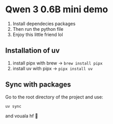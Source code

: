 # Qwen 3 0.6B mini demo

1. Install dependecies packages
2. Then run the python file
3. Enjoy this little friend lol

## Installation of uv

1. install pipx with brew &rarr; `brew install pipx`
2. install uv with pipx &rarr; `pipx install uv`

## Sync with packages 

Go to the root directory of the project and use:

`uv sync`

and vouala hf 🤗